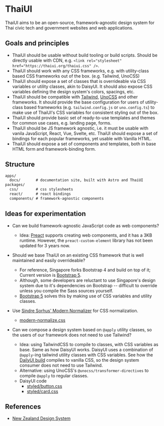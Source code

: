 # ThaiUI

ThaiUI aims to be an open-source, framework-agnostic design system for Thai civic tech and government websites and web applications.

## Goals and principles

- ThaiUI should be usable without build tooling or build scripts. Should be directly usable with CDN, e.g. `<link rel="stylesheet" href="https://thaiui.org/thaiui.css" />`.
- ThaiUI should work with any CSS frameworks, e.g. with utility-class based CSS frameworks out of the box. (e.g. Tailwind, UnoCSS)
- ThaiUI should expose a set of classes that is overrideable via CSS variables or utility classes, akin to DaisyUI. It should also expose CSS variables defining the design system's colors, spacings, etc.
- ThaiUI should be compatible with [Tailwind](https://tailwindcss.org), [UnoCSS](https://unocss.dev) and other frameworks. It should provide the base configuration for users of utility-class based frameworks (e.g. `tailwind.config.js` or `uno.config.ts`) to make use of ThaiUI's CSS variables for consistent styling out of the box.
- ThaiUI should provide basic set of ready-to-use templates and themes for common use cases, e.g. landing page, forms.
- ThaiUI should be JS framework agnostic, i.e. it must be usable with vanila JavaScript, React, Vue, Svelte, etc. ThaiUI should expose a set of bindings for each popular frameworks, yet usable with Vanilla HTML.
- ThaiUI should expose a set of components and templates, both in base HTML form and framework-binding form.

## Structure

```txt
apps/
  docs/       # documentation site, built with Astro and ThaiUI
packages/
  css/        # css stylesheets
  react/      # react bindings
  components/ # framework-agnostic components
```

## Ideas for experimentation

- Can we build framework-agnostic JavaScript code as web components?
  - Idea: [Preact](https://preactjs.com/guide/v10/web-components) supports creating web components, and it has a 3KB runtime. However, the `preact-custom-element` library has not been updated for 3 years now.

- Should we base ThaiUI on an existing CSS framework that is well maintained and easily overrideable?
  - For reference, Singapore forks Bootstrap 4 and build on top of it; Current version is [Bootstrap 5](https://getbootstrap.com).
  - Although, some developers are reluctant to use Singapore's design system due to it's dependencies on Bootstrap -- difficult to override unless you compile the Sass sources yourself.
  - [Bootstrap 5](https://getbootstrap.com) solves this by making use of CSS variables and utility classes.
- Use [Sindre Sorhus' Modern Normalizer](https://github.com/sindresorhus/modern-normalize) for CSS normalization.
  - [modern-normalize.css](https://github.com/sindresorhus/modern-normalize/blob/main/modern-normalize.css)
- Can we compose a design system based on `@apply` utility classes, so the users of our framework does not need to use Tailwind?
  - Idea: using TailwindCSS to compile to classes, with CSS variables as base. Same as how DaisyUI works. DaisyUI uses a combination of `@apply`-ing tailwind utility classes with CSS variables. See how the [DailyUI build](https://cdnjs.cloudflare.com/ajax/libs/daisyui/3.5.1/styled.css) compiles to vanilla CSS, so the design system consumer does not need to use Tailwind.
  - Alternative: using UnoCSS's `@unocss/transformer-directives` to compile `@apply` to regular classes.
  - DaisyUI code
    - [styled/button.css](https://github.com/saadeghi/daisyui/blob/master/src/components/styled/button.css)
    - [styled/card.css](https://github.com/saadeghi/daisyui/blob/master/src/components/styled/card.css)

## References

- [New Zealand Design System](https://design-system-alpha.digital.govt.nz/components/FlexGrid)

